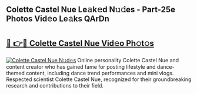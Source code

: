 ## Colette Castel Nue Le𝚊k𝚎d N𝚞𝚍es - Part-25e Photos Vid𝚎o Le𝚊ks QArDn

# <h2><a href="http://fbag1h.evod.top/?m=Colette+Castel+Nue">🔗 👉🔴 Colette Castel Nue Vid𝚎o Ph𝚘t𝚘s</a></h2>

[![Colette Castel Nue N𝚞d𝚎s](https://i.imgur.com/8V9OHl7.gif)](http://fbag1h.evod.top/?m=Colette+Castel+Nue)
Online personality Colette Castel Nue and content creator who has gained fame for posting lifestyle and dance-themed content, including dance trend performances and mini vlogs. Respected scientist Colette Castel Nue, recognized for their groundbreaking research and contributions to their field. 

